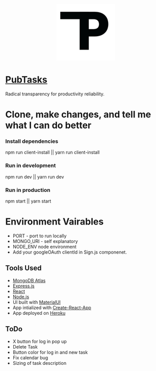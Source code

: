 <p align="center">
  <img src="./PubTasks.png" alt="PubTasks Logo"/>
</p>

# [PubTasks](https://www.pubtasks.com)
Radical transparency for productivity reliability.

# Clone, make changes, and tell me what I can do better
### Install dependencies
npm run client-install || yarn run client-install

### Run in development
npm run dev || yarn run dev

### Run in production
npm start || yarn start

# Environment Vairables
- PORT - port to run locally
- MONGO_URI - self explanatory
- NODE_ENV node environment
- Add your googleOAuth clientId in Sign.js componenet.

## Tools Used
- [MongoDB Atlas](https://www.mongodb.com/cloud/atlas#:~:text=MongoDB%20Atlas%20is%20the%20global,AWS%2C%20Azure%2C%20or%20GCP.)
- [Express.js](https://expressjs.com/)
- [React](https://reactjs.org/)
- [Node.js](https://nodejs.org/en/)
- UI built with [MaterialUI](https://material-ui.com/)
- App intialized with [Create-React-App](https://github.com/facebookincubator/create-react-app)
- App deployed on [Heroku](https://www.heroku.com)

## ToDo
- X button for log in pop up
- Delete Task
- Button color for log in and new task
- Fix calendar bug
- Sizing of task description
